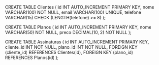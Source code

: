 CREATE TABLE Clientes (
    id INT AUTO_INCREMENT PRIMARY KEY,
    nome VARCHAR(100) NOT NULL,
    email VARCHAR(100) UNIQUE,
    telefone VARCHAR(15) CHECK (LENGTH(telefone) >= 8)
);

CREATE TABLE Planos (
    id INT AUTO_INCREMENT PRIMARY KEY,
    nome VARCHAR(50) NOT NULL,
    preco DECIMAL(10, 2) NOT NULL
);

CREATE TABLE Assinaturas (
    id INT AUTO_INCREMENT PRIMARY KEY,
    cliente_id INT NOT NULL,
    plano_id INT NOT NULL,
    FOREIGN KEY (cliente_id) REFERENCES Clientes(id),
    FOREIGN KEY (plano_id) REFERENCES Planos(id)
);